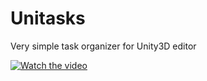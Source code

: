 # Unitasks
Very simple task organizer for Unity3D editor

[![Watch the video](https://i.imgur.com/vKb2F1B.png)](blob:https://imgur.com/9f4979ec-fa36-4ea2-9d52-2338537b1987)
